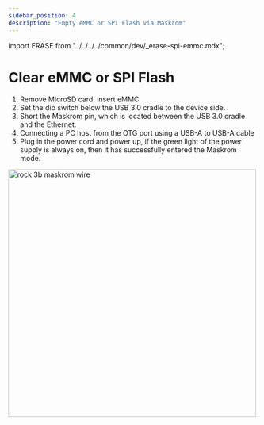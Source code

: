 ```yaml
---
sidebar_position: 4
description: "Empty eMMC or SPI Flash via Maskrom"
---
```


import ERASE from "../../../../common/dev/\_erase-spi-emmc.mdx";

# Clear eMMC or SPI Flash

<ERASE loader="https://dl.radxa.com/rock5/sw/images/loader/rock-5a/rk3588_spl_loader_v1.15.113.bin" rkdevtool_erase_emmc_img="/img/common/rkdevtool/rk3588-rkdevtool-erase-eMMC.webp" rkdevtool_erase_spi_flash_img="/img/common/rkdevtool/rk3588-rkdevtool-erase-spi-flash.webp">

<ol>
    <li>Remove MicroSD card, insert eMMC</li>
    <li>Set the dip switch below the USB 3.0 cradle to the device side.</li>
    <li>Short the Maskrom pin, which is located between the USB 3.0 cradle and the Ethernet.</li>
    <li>Connecting a PC host from the OTG port using a USB-A to USB-A cable</li>
    <li>Plug in the power cord and power up, if the green light of the power supply is always on, then it has successfully entered the Maskrom mode.</li>
</ol>

<img src="/img/rock3/3b/rock3b-maskrom-wire.webp" alt="rock 3b maskrom wire" width="500" />

</ERASE>
